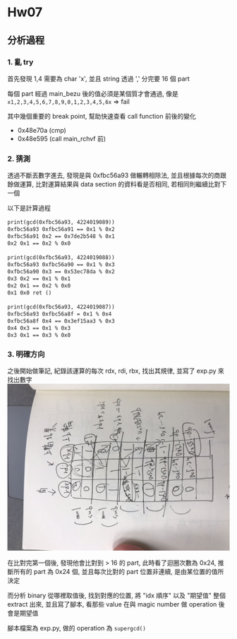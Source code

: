 # Hw07
## 分析過程

### 1. 亂 try
首先發現 1,4 需要為 char 'x', 並且 string 透過 ',' 分完要 16 個 part

每個 part 經過 main_bezu 後的值必須是某個質才會通過, 像是 `x1,2,3,4,5,6,7,8,9,0,1,2,3,4,5,6x` => fail

其中幾個重要的 break point, 幫助快速查看 call function 前後的變化
- 0x48e70a (cmp)
- 0x48e595 (call main_rchvf 前)

### 2. 猜測
透過不斷丟數字進去, 發現是與 0xfbc56a93 做輾轉相除法, 並且根據每次的商跟餘做運算, 比對運算結果與 data section 的資料看是否相同, 若相同則繼續比對下一個


以下是計算過程
```
print(gcd(0xfbc56a93, 4224019089))
0xfbc56a93 0xfbc56a91 == 0x1 % 0x2
0xfbc56a91 0x2 == 0x7de2b548 % 0x1
0x2 0x1 == 0x2 % 0x0

print(gcd(0xfbc56a93, 4224019088))
0xfbc56a93 0xfbc56a90 == 0x1 % 0x3
0xfbc56a90 0x3 == 0x53ec78da % 0x2
0x3 0x2 == 0x1 % 0x1
0x2 0x1 == 0x2 % 0x0
0x1 0x0 ret ()

print(gcd(0xfbc56a93, 4224019087))
0xfbc56a93 0xfbc56a8f = 0x1 % 0x4
0xfbc56a8f 0x4 == 0x3ef15aa3 % 0x3
0x4 0x3 == 0x1 % 0x3
0x3 0x1 == 0x3 % 0x0
```

### 3. 明確方向
之後開始做筆記, 紀錄該運算的每次 rdx, rdi, rbx, 找出其規律, 並寫了 exp.py 來找出數字
![](1.jpg)

在比對完第一個後, 發現他會比對到 > 16 的 part, 此時看了迴圈次數為 0x24, 推斷所有的 part 為 0x24 個, 並且每次比對的 part 位置非連續, 是由某位置的值所決定

而分析 binary 從哪裡取值後, 找到對應的位置, 將 "idx 順序" 以及 "期望值" 整個 extract 出來, 並且寫了腳本, 看那些 value 在與 magic number 做 operation 後會是期望值

腳本檔案為 exp.py, 做的 operation 為 `supergcd()`